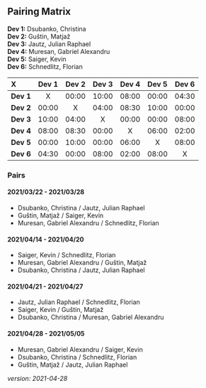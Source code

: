 ## Pairing Matrix


**Dev 1:** Dsubanko, Christina\
**Dev 2:** Guštin, Matjaž\
**Dev 3:** Jautz, Julian Raphael\
**Dev 4:** Muresan, Gabriel Alexandru\
**Dev 5:** Saiger, Kevin\
**Dev 6:** Schnedlitz, Florian

| X           | Dev 1       | Dev 2       | Dev 3       | Dev 4   	  | Dev 5       | Dev 6       |
| :---        |    :----:   |    :----:   |    :----:   |    :----:   |    :----:   |    :----:   |
| **Dev 1**   | X           | 00:00       | 10:00       | 08:00       | 00:00       | 04:30       |
| **Dev 2**   | 00:00       | X           | 04:00       | 08:30       | 10:00       | 00:00       |
| **Dev 3**   | 10:00       | 04:00       | X           | 00:00       | 00:00       | 08:00       |
| **Dev 4**   | 08:00       | 08:30       | 00:00       | X           | 06:00       | 02:00       |
| **Dev 5**   | 00:00       | 10:00       | 00:00       | 06:00       | X           | 08:00       |
| **Dev 6**   | 04:30       | 00:00       | 08:00       | 02:00       | 08:00       | X           |


### Pairs

#### 2021/03/22 - 2021/03/28
- Dsubanko, Christina / Jautz, Julian Raphael
- Guštin, Matjaž / Saiger, Kevin
- Muresan, Gabriel Alexandru / Schnedlitz, Florian

#### 2021/04/14 - 2021/04/20
- Saiger, Kevin / Schnedlitz, Florian
- Muresan, Gabriel Alexandru / Guštin, Matjaž
- Dsubanko, Christina / Jautz, Julian Raphael

#### 2021/04/21 - 2021/04/27

- Jautz, Julian Raphael / Schnedlitz, Florian
- Saiger, Kevin / Guštin, Matjaž
- Dsubanko, Christina / Muresan, Gabriel Alexandru

#### 2021/04/28 - 2021/05/05

- Muresan, Gabriel Alexandru / Saiger, Kevin
- Dsubanko, Christina / Schnedlitz, Florian
- Guštin, Matjaž / Jautz, Julian Raphael


*version: 2021-04-28*
